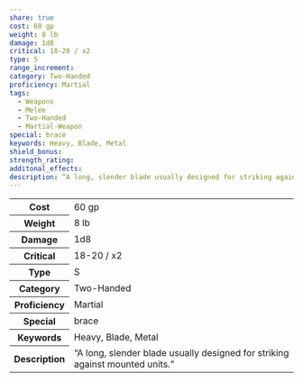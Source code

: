 ```yaml
---
share: true
cost: 60 gp
weight: 8 lb
damage: 1d8
critical: 18-20 / x2
type: S
range_increment: 
category: Two-Handed
proficiency: Martial
tags:
  - Weapons
  - Melee
  - Two-Handed
  - Martial-Weapon
special: brace
keywords: Heavy, Blade, Metal
shield_bonus: 
strength_rating: 
additonal_effects: 
description: “A long, slender blade usually designed for striking against mounted units.”
---
```

<p><span dir="ltr" style="overflow-x: auto;"><table><tbody><tr><th dir="ltr">Cost</th><td dir="ltr">60 gp</td></tr><tr><th dir="ltr">Weight</th><td dir="ltr">8 lb</td></tr><tr><th dir="ltr">Damage</th><td dir="ltr">1d8</td></tr><tr><th dir="ltr">Critical</th><td dir="ltr">18-20 / x2</td></tr><tr><th dir="ltr">Type</th><td dir="ltr">S</td></tr><tr><th dir="ltr">Category</th><td dir="ltr">Two-Handed</td></tr><tr><th dir="ltr">Proficiency</th><td dir="ltr">Martial</td></tr><tr><th dir="ltr">Special</th><td dir="ltr">brace</td></tr><tr><th dir="ltr">Keywords</th><td dir="ltr">Heavy, Blade, Metal</td></tr><tr><th dir="ltr">Description</th><td dir="ltr">“A long, slender blade usually designed for striking against mounted units.”</td></tr></tbody></table></span></p>